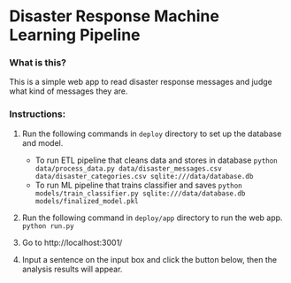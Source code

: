 # Disaster Response Machine Learning Pipeline



### What is this? 

This is a simple web app to read disaster response messages and judge what kind of messages they are.


### Instructions:
1. Run the following commands in `deploy` directory to set up the database and model.

    - To run ETL pipeline that cleans data and stores in database
        `python data/process_data.py data/disaster_messages.csv data/disaster_categories.csv sqlite:///data/database.db`
    - To run ML pipeline that trains classifier and saves
        `python models/train_classifier.py sqlite:///data/database.db models/finalized_model.pkl`

2. Run the following command in `deploy/app` directory to run the web app.
    `python run.py`

3. Go to http://localhost:3001/  

4. Input a sentence on the input box and click the button below, then the analysis results will appear. 